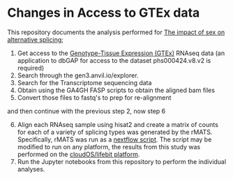 # Changes in Access to GTEx data

This repository documents the analysis performed for [The impact of sex on alternative splicing](https://www.biorxiv.org/content/10.1101/490904v2.full);

1. Get access to the [Genotype-Tissue Expression (GTEx)](https://www.gtexportal.org/home/) RNAseq data (an application to dbGAP for access to the dataset phs000424.v8.v2 is required)
2. Search through the gen3.anvil.io/explorer.
3. Search for the Transcriptome sequencing data
4. Obtain using the GA4GH FASP scripts to obtain the aligned bam files
5. Convert those files to fastq's to prep for re-alignment

and then continue with the previous step 2, now step 6

6. Align each RNAseq sample using hisat2 and create a matrix of counts for each of a variety of splicing types was generated by the rMATS. Specifically, rMATS was run as a [nextflow script](https://github.com/lifebit-ai/rmats-nf/). The script may be modified to run on any platform, the results from this study was performed on the [cloudOS/lifebit platform](https://lifebit.ai/). 
7. Run the Jupyter notebooks from this repository to perform the individual analyses.

